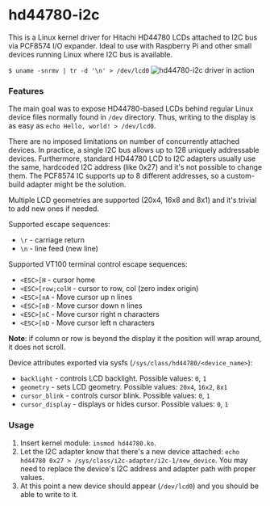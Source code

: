 # hd44780-i2c
This is a Linux kernel driver for Hitachi HD44780 LCDs attached to I2C bus via PCF8574 I/O expander. Ideal to use with Raspberry Pi and other small devices running Linux where I2C bus is available.

`$ uname -snrmv | tr -d '\n' > /dev/lcd0`
![hd44780-i2c driver in action](http://i.imgur.com/ct9uiRb.jpg)

### Features
The main goal was to expose HD44780-based LCDs behind regular Linux device files normally found in `/dev` directory. Thus, writing to the display is as easy as `echo Hello, world! > /dev/lcd0`.

There are no imposed limitations on number of concurrently attached devices. In practice, a single I2C bus allows up to 128 uniquely addressable devices. Furthermore, standard HD44780 LCD to I2C adapters usually use the same, hardcoded I2C address (like 0x27) and it's not possible to change them. The PCF8574 IC supports up to 8 different addresses, so a custom-build adapter might be the solution.

Multiple LCD geometries are supported (20x4, 16x8 and 8x1) and it's trivial to add new ones if needed.

Supported escape sequences:
* `\r` - carriage return
* `\n` - line feed (new line)

Supported VT100 terminal control escape sequences:
* `<ESC>[H` - cursor home
* `<ESC>[row;colH` - cursor to row, col (zero index origin)
* `<ESC>[nA` - Move cursor up n lines
* `<ESC>[nB` - Move cursor down n lines
* `<ESC>[nC` - Move cursor right n characters
* `<ESC>[nD` - Move cursor left n characters

**Note**: if column or row is beyond the display it the position will wrap around, it does not scroll.

Device attributes exported via sysfs (`/sys/class/hd44780/<device_name>`):
* `backlight` - controls LCD backlight. Possible values: `0`, `1`
* `geometry` - sets LCD geometry. Possible values: `20x4`, `16x2`, `8x1`
* `cursor_blink` - controls cursor blink. Possible values: `0`, `1`
* `cursor_display` - displays or hides cursor. Possible values: `0`, `1`

### Usage
1. Insert kernel module: `insmod hd44780.ko`.
2. Let the I2C adapter know that there's a new device attached: `echo hd44780 0x27 > /sys/class/i2c-adapter/i2c-1/new_device`.
You may need to replace the device's I2C address and adapter path with proper values.
3. At this point a new device should appear (`/dev/lcd0`) and you should be able to write to it.
